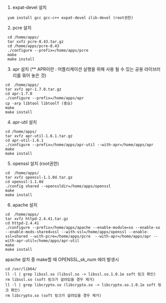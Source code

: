 

1. expat-devel 설치
```
 yum install gcc gcc-c++ expat-devel zlib-devel (root권한)
```


2. pcre 설치
```
 cd /home/apps/
 tar xvfz pcre-8.43.tar.gz
 cd /home/apps/pcre-8.43
 ./configure --prefix=/home/apps/pcre
 make
 make install
```


3. apr 설치 
(** APR이란 : 어플리케이션 실행을 위해 사용 될 수 있는 공용 라이브러리를 묶어 놓은 것)
```
cd  /home/apps/
tar xvfz apr-1.7.0.tar.gz
cd apr-1.7.0
./configure --prefix=/home/apps/apr
cp -arp libtool libtoolT (중요)
make
make install
```


4. apr-util 설치
```
cd /home/apps/
tar xvfz apr-util-1.6.1.tar.gz
cd apr-util-1.6.1
./configure --prefix=/home/apps/apr-util --with-apr=/home/apps/apr
make
make install
```


5. openssl 설치 (root권한)
```
cd  /home/apps/
tar xvfz openssl-1.1.0d.tar.gz
cd openssl-1.1.0d
./config shared --openssldir=/home/apps/openssl
make
make install
```


6. apache 설치
```
cd  /home/apps/
tar xvfz httpd-2.4.41.tar.gz
cd httpd-2.4.41
./configure --prefix=/home/apps/apache --enable-module=so --enable-so  --enable-mods-shared=ssl --with-ssl=/home/apps/openssl --enable-ssl=shared --with-pcre=/home/apps/pcre  --with-apr=/home/apps/apr --with-apr-util=/home/apps/apr-util
make
make install
```


apache 설치 중 make할 때 OPENSSL_sk_num 에러 발생시
```
cd /usr/lib64/
ll -l | grep libssl.so (libssl.so -> libssl.so.1.0.1e soft 링크 확인)
rm libssl.so (soft 링크가 걸려있을 경우 제거)
ll -l | grep libcrypto.so (libcrypto.so -> libcrypto.so.1.0.1e soft 링크 확인)
rm libcrypto.so (soft 링크가 걸려있을 경우 제거)
```
